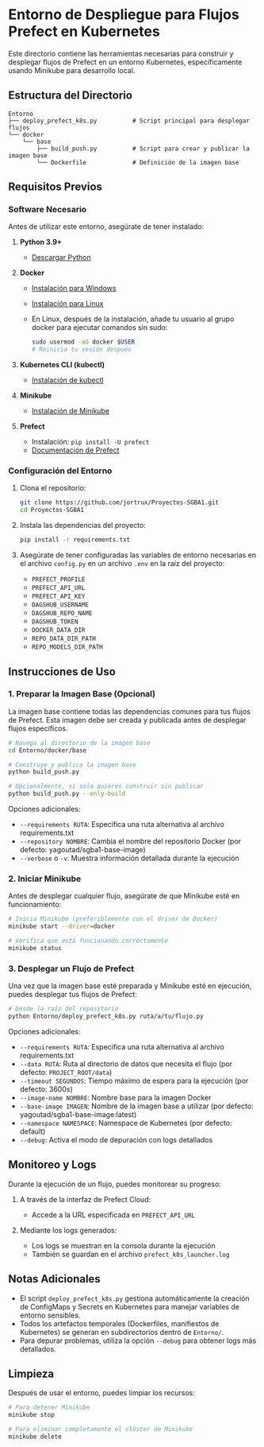 # Entorno de Despliegue para Flujos Prefect en Kubernetes

Este directorio contiene las herramientas necesarias para construir y desplegar flujos de Prefect en un entorno Kubernetes, específicamente usando Minikube para desarrollo local.

## Estructura del Directorio

```
Entorno
├── deploy_prefect_k8s.py          # Script principal para desplegar flujos
└── docker
    └── base
        ├── build_push.py          # Script para crear y publicar la imagen base
        └── Dockerfile             # Definición de la imagen base
```

## Requisitos Previos

### Software Necesario

Antes de utilizar este entorno, asegúrate de tener instalado:

1. **Python 3.9+**
   - [Descargar Python](https://www.python.org/downloads/)

2. **Docker**
   - [Instalación para Windows](https://docs.docker.com/desktop/install/windows-install/)
   - [Instalación para Linux](https://docs.docker.com/engine/install/)
   - En Linux, después de la instalación, añade tu usuario al grupo docker para ejecutar comandos sin sudo:

     ```bash
     sudo usermod -aG docker $USER
     # Reinicia tu sesión después
     ```

3. **Kubernetes CLI (kubectl)**
   - [Instalación de kubectl](https://kubernetes.io/docs/tasks/tools/)

4. **Minikube**
   - [Instalación de Minikube](https://minikube.sigs.k8s.io/docs/start/)

5. **Prefect**
   - Instalación: `pip install -U prefect`
   - [Documentación de Prefect](https://docs.prefect.io/)

### Configuración del Entorno

1. Clona el repositorio:

   ```bash
   git clone https://github.com/jortrux/Proyectos-SGBA1.git
   cd Proyectos-SGBA1
   ```

2. Instala las dependencias del proyecto:

   ```bash
   pip install -r requirements.txt
   ```

3. Asegúrate de tener configuradas las variables de entorno necesarias en el archivo `config.py` en un archivo `.env` en la raíz del proyecto:
   - `PREFECT_PROFILE`
   - `PREFECT_API_URL`
   - `PREFECT_API_KEY`
   - `DAGSHUB_USERNAME`
   - `DAGSHUB_REPO_NAME`
   - `DAGSHUB_TOKEN`
   - `DOCKER_DATA_DIR`
   - `REPO_DATA_DIR_PATH`
   - `REPO_MODELS_DIR_PATH`

## Instrucciones de Uso

### 1. Preparar la Imagen Base (Opcional)

La imagen base contiene todas las dependencias comunes para tus flujos de Prefect. Esta imagen debe ser creada y publicada antes de desplegar flujos específicos.

```bash
# Navega al directorio de la imagen base
cd Entorno/docker/base

# Construye y publica la imagen base
python build_push.py

# Opcionalmente, si solo quieres construir sin publicar
python build_push.py --only-build
```

Opciones adicionales:

- `--requirements RUTA`: Especifica una ruta alternativa al archivo requirements.txt
- `--repository NOMBRE`: Cambia el nombre del repositorio Docker (por defecto: yagoutad/sgba1-base-image)
- `--verbose` o `-v`: Muestra información detallada durante la ejecución

### 2. Iniciar Minikube

Antes de desplegar cualquier flujo, asegúrate de que Minikube esté en funcionamiento:

```bash
# Inicia Minikube (preferiblemente con el driver de Docker)
minikube start --driver=docker

# Verifica que está funcionando correctamente
minikube status
```

### 3. Desplegar un Flujo de Prefect

Una vez que la imagen base esté preparada y Minikube esté en ejecución, puedes desplegar tus flujos de Prefect:

```bash
# Desde la raíz del repositorio
python Entorno/deploy_prefect_k8s.py ruta/a/tu/flujo.py
```

Opciones adicionales:

- `--requirements RUTA`: Especifica una ruta alternativa al archivo requirements.txt
- `--data RUTA`: Ruta al directorio de datos que necesita el flujo (por defecto: `PROJECT_ROOT/data`)
- `--timeout SEGUNDOS`: Tiempo máximo de espera para la ejecución (por defecto: 3600s)
- `--image-name NOMBRE`: Nombre base para la imagen Docker
- `--base-image IMAGEN`: Nombre de la imagen base a utilizar (por defecto: yagoutad/sgba1-base-image:latest)
- `--namespace NAMESPACE`: Namespace de Kubernetes (por defecto: default)
- `--debug`: Activa el modo de depuración con logs detallados

## Monitoreo y Logs

Durante la ejecución de un flujo, puedes monitorear su progreso:

1. A través de la interfaz de Prefect Cloud:
   - Accede a la URL especificada en `PREFECT_API_URL`

2. Mediante los logs generados:
   - Los logs se muestran en la consola durante la ejecución
   - También se guardan en el archivo `prefect_k8s_launcher.log`

## Notas Adicionales

- El script `deploy_prefect_k8s.py` gestiona automáticamente la creación de ConfigMaps y Secrets en Kubernetes para manejar variables de entorno sensibles.
- Todos los artefactos temporales (Dockerfiles, manifiestos de Kubernetes) se generan en subdirectorios dentro de `Entorno/`.
- Para depurar problemas, utiliza la opción `--debug` para obtener logs más detallados.

## Limpieza

Después de usar el entorno, puedes limpiar los recursos:

```bash
# Para detener Minikube
minikube stop

# Para eliminar completamente el clúster de Minikube
minikube delete
```
